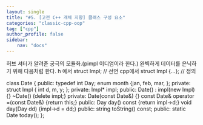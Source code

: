 ```yaml
---
layout: single
title: "#5. [고전 C++ 개체 지향] 클래스 구성 요소"
categories: "classic-cpp-oop"
tag: ["cpp"]
author_profile: false
sidebar: 
    nav: "docs"
---
```


허브 셔터가 알려준 궁극의 모듈화.(pimpl 이디엄이라 한다.)
완벽하게 데이터를 은닉하기 위해 다음처럼 한다. h 에서 struct Impl; // 선언
cpp에서 struct Impl {...}; // 정의

class Date { public: typedef int Day; enum month {jan, feb, mar, }; private: struct Impl {
int d, m, y; }; private: Impl* impl; public: Date() : impl(new Impl) {} ~Date() (delete impl;} private: Date(const Date&) {} const Date& operator =(const Date&) {return this;} public: Day day() const {return impl->d;} void day(Day dd) {impl->d = dd;} public: string toString() const; public: static Date today(); };